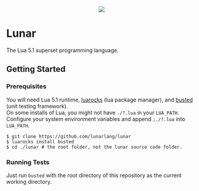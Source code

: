 [Busted]: http://olivinelabs.com/busted/
[LuaRocks]: https://luarocks.org/

<div align="center"><img src="https://i.imgur.com/xVujd8N.png"/></div>

# Lunar
The Lua 5.1 superset programming language.

## Getting Started
### Prerequisites
You will need Lua 5.1 runtime, [luarocks][LuaRocks] (lua package manager), and [busted][Busted] (unit testing framework).  
On some installs of Lua, you might not have `./?.lua` in your `LUA_PATH`. Configure your system environment variables and append `;./?.lua` into `LUA_PATH`.
```
$ git clone https://github.com/lunarlang/lunar
$ luarocks install busted
$ cd ./lunar # the root folder, not the lunar source code folder.
```

### Running Tests
Just run `busted` with the root directory of this repository as the current working directory.
